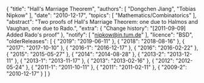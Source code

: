 {
    "title": "Hall's Marriage Theorem",
    "authors": [
        "Dongchen Jiang",
        "Tobias Nipkow"
    ],
    "date": "2010-12-17",
    "topics": [
        "Mathematics/Combinatorics"
    ],
    "abstract": "Two proofs of Hall's Marriage Theorem: one due to Halmos and Vaughan, one due to Rado.",
    "extra": {
        "Change history": "[2011-09-09] Added Rado's proof"
    },
    "notify": [
        "nipkow@in.tum.de"
    ],
    "licence": "BSD",
    "olderReleases": [
        {
            "2019": "2019-06-11"
        },
        {
            "2018": "2018-08-16"
        },
        {
            "2017": "2017-10-10"
        },
        {
            "2016-1": "2016-12-17"
        },
        {
            "2016": "2016-02-22"
        },
        {
            "2015": "2015-05-27"
        },
        {
            "2014": "2014-08-28"
        },
        {
            "2013-2": "2013-12-11"
        },
        {
            "2013-1": "2013-11-17"
        },
        {
            "2013": "2013-02-16"
        },
        {
            "2012": "2012-05-24"
        },
        {
            "2011-1": "2011-10-11"
        },
        {
            "2011": "2011-02-11"
        },
        {
            "2009-2": "2010-12-17"
        }
    ]
}